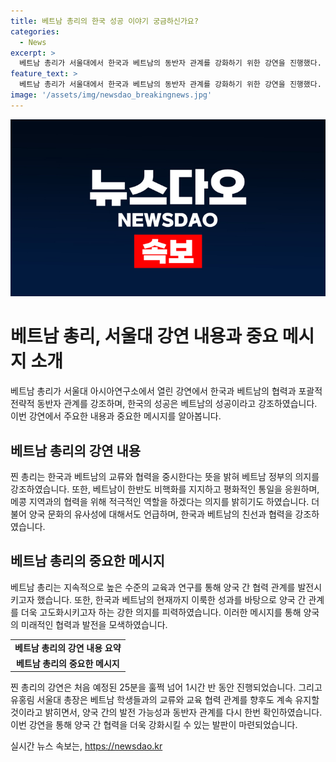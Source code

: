```yaml
---
title: 베트남 총리의 한국 성공 이야기 궁금하신가요?
categories:
  - News
excerpt: >
  베트남 총리가 서울대에서 한국과 베트남의 동반자 관계를 강화하기 위한 강연을 진행했다. 그는 두 나라의 교류와 협력을 강조하며 한국의 성공이 베트남의 성공이라고 강조했다. 강연은 25분 예정이었지만 1시간 30분으로 연장되었고, 총리는 노력만으로 해결 어려운 문제를 언급하며 양국 간의 관계를 더 높은 수준으로 끌어올리기를 촉구했다. 한국과 베트남의 교육 및 연구 협력을 강화할 계획이라고 서울대 총장이 밝혔다. 
feature_text: >
  베트남 총리가 서울대에서 한국과 베트남의 동반자 관계를 강화하기 위한 강연을 진행했다. 그는 두 나라의 교류와 협력을 강조하며 한국의 성공이 베트남의 성공이라고 강조했다. 강연은 25분 예정이었지만 1시간 30분으로 연장되었고, 총리는 노력만으로 해결 어려운 문제를 언급하며 양국 간의 관계를 더 높은 수준으로 끌어올리기를 촉구했다. 한국과 베트남의 교육 및 연구 협력을 강화할 계획이라고 서울대 총장이 밝혔다. 
image: '/assets/img/newsdao_breakingnews.jpg'
---
```


<p><img src="/assets/img/newsdao_breakingnews.jpg" alt="pcversion 속보" /></p>

<h1>베트남 총리, 서울대 강연 내용과 중요 메시지 소개</h1>

<p data-ke-size="size16">베트남 총리가 서울대 아시아연구소에서 열린 강연에서 한국과 베트남의 협력과 포괄적 전략적 동반자 관계를 강조하며, 한국의 성공은 베트남의 성공이라고 강조하였습니다. 이번 강연에서 주요한 내용과 중요한 메시지를 알아봅니다.</p>

<h2 data-ke-size="size26">베트남 총리의 강연 내용</h2>

<p data-ke-size="size16">찐 총리는 한국과 베트남의 교류와 협력을 중시한다는 뜻을 밝혀 베트남 정부의 의지를 강조하였습니다. 또한, 베트남이 한반도 비핵화를 지지하고 평화적인 통일을 응원하며, 메콩 지역과의 협력을 위해 적극적인 역할을 하겠다는 의지를 밝히기도 하였습니다. 더불어 양국 문화의 유사성에 대해서도 언급하며, 한국과 베트남의 친선과 협력을 강조하였습니다.</p>

<h2 data-ke-size="size26">베트남 총리의 중요한 메시지</h2>

<p data-ke-size="size16">베트남 총리는 지속적으로 높은 수준의 교육과 연구를 통해 양국 간 협력 관계를 발전시키고자 했습니다. 또한, 한국과 베트남의 현재까지 이룩한 성과를 바탕으로 양국 간 관계를 더욱 고도화시키고자 하는 강한 의지를 피력하였습니다. 이러한 메시지를 통해 양국의 미래적인 협력과 발전을 모색하였습니다.</p>

<table>
    <tbody>
        <tr>
            <td style="text-align: center; height: 17px;"><b>베트남 총리의 강연 내용 요약</b></td>
        </tr>
        <tr>
            <td style="text-align: center; height: 17px;"><b>베트남 총리의 중요한 메시지</b></td>
        </tr>
    </tbody>
</table>

<p data-ke-size="size16">찐 총리의 강연은 처음 예정된 25분을 훌쩍 넘어 1시간 반 동안 진행되었습니다. 그리고 유홍림 서울대 총장은 베트남 학생들과의 교류와 교육 협력 관계를 향후도 계속 유지할 것이라고 밝히면서, 양국 간의 발전 가능성과 동반자 관계를 다시 한번 확인하였습니다. 이번 강연을 통해 양국 간 협력을 더욱 강화시킬 수 있는 발판이 마련되었습니다.</p>
실시간 뉴스 속보는, <a href="https://newsdao.kr" rel="dofollow">https://newsdao.kr</a>


